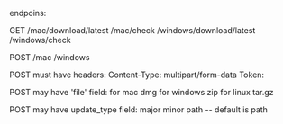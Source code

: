 
endpoins:

GET 
    /mac/download/latest
    /mac/check
    /windows/download/latest
    /windows/check


POST
    /mac
    /windows

POST must have headers:
    Content-Type: multipart/form-data
    Token: <your secret token>

POST may have 'file' field:
    for mac dmg
    for windows zip
    for linux tar.gz


POST may have update_type field:
    major
    minor
    path
-- default is path


